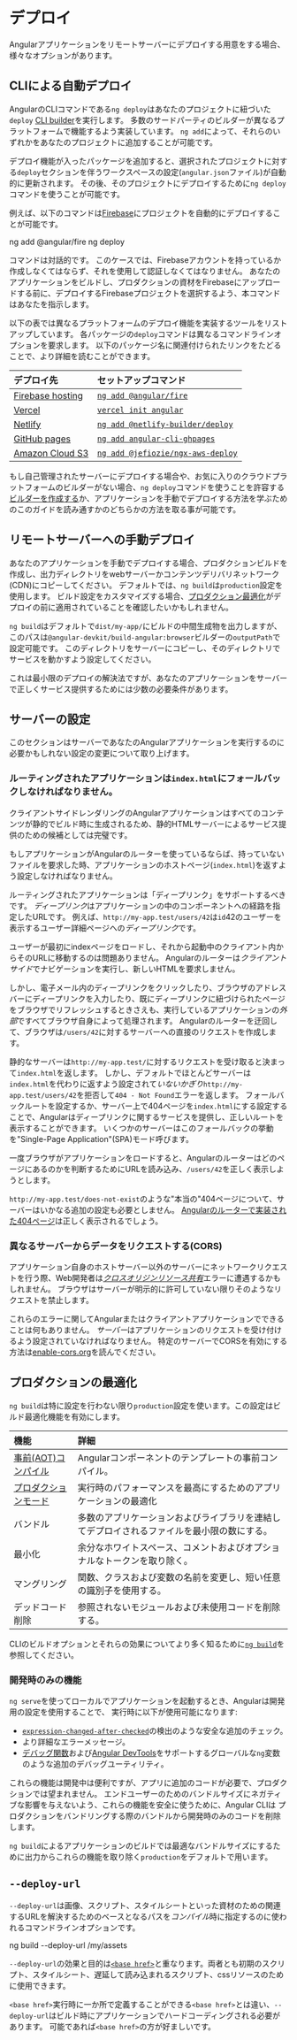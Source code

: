 # デプロイ

Angularアプリケーションをリモートサーバーにデプロイする用意をする場合、様々なオプションがあります。

## CLIによる自動デプロイ

AngularのCLIコマンドである`ng deploy`はあなたのプロジェクトに紐づいた`deploy` [CLI builder](guide/cli-builder)を実行します。
多数のサードパーティのビルダーが異なるプラットフォームで機能するよう実装しています。
`ng add`によって、それらのいずれかをあなたのプロジェクトに追加することが可能です。

デプロイ機能が入ったパッケージを追加すると、選択されたプロジェクトに対する`deploy`セクションを伴うワークスペースの設定(`angular.json`ファイル)が自動的に更新されます。
その後、そのプロジェクトにデプロイするために`ng deploy`コマンドを使うことが可能です。

例えば、以下のコマンドは[Firebase](https://firebase.google.com/)にプロジェクトを自動的にデプロイすることが可能です。

<docs-code language="shell">

ng add @angular/fire
ng deploy

</docs-code>

コマンドは対話的です。
このケースでは、Firebaseアカウントを持っているか作成しなくてはならず、それを使用して認証しなくてはなりません。
あなたのアプリケーションをビルドし、プロダクションの資材をFirebaseにアップロードする前に、デプロイするFirebaseプロジェクトを選択するよう、本コマンドはあなたを指示します。

以下の表では異なるプラットフォームのデプロイ機能を実装するツールをリストアップしています。
各パッケージの`deploy`コマンドは異なるコマンドラインオプションを要求します。
以下のパッケージ名に関連付けられたリンクをたどることで、より詳細を読むことができます。

| デプロイ先                                                        | セットアップコマンド                                                                       |
|:---                                                               |:---                                                                                  |
| [Firebase hosting](https://firebase.google.com/docs/hosting)      | [`ng add @angular/fire`](https://npmjs.org/package/@angular/fire)                           |
| [Vercel](https://vercel.com/solutions/angular)                    | [`vercel init angular`](https://github.com/vercel/vercel/tree/main/examples/angular) |
| [Netlify](https://www.netlify.com)                                | [`ng add @netlify-builder/deploy`](https://npmjs.org/package/@netlify-builder/deploy)       |
| [GitHub pages](https://pages.github.com)                          | [`ng add angular-cli-ghpages`](https://npmjs.org/package/angular-cli-ghpages)               |
| [Amazon Cloud S3](https://aws.amazon.com/s3/?nc2=h_ql_prod_st_s3) | [`ng add @jefiozie/ngx-aws-deploy`](https://www.npmjs.com/package/@jefiozie/ngx-aws-deploy) |

もし自己管理されたサーバーにデプロイする場合や、お気に入りのクラウドプラットフォームのビルダーがない場合、`ng deploy`コマンドを使うことを許容する[ビルダーを作成する](tools/cli/cli-builder)か、アプリケーションを手動でデプロイする方法を学ぶためのこのガイドを読み通すかのどちらかの方法を取る事が可能です。

## リモートサーバーへの手動デプロイ

あなたのアプリケーションを手動でデプロイする場合、プロダクションビルドを作成し、出力ディレクトリをwebサーバーかコンテンツデリバリネットワーク(CDN)にコピーしてください。
デフォルトでは、`ng build`は`production`設定を使用します。
ビルド設定をカスタマイズする場合、[プロダクション最適化](tools/cli/deployment#production-optimizations)がデプロイの前に適用されていることを確認したいかもしれません。

`ng build`はデフォルトで`dist/my-app/`にビルドの中間生成物を出力しますが、このパスは`@angular-devkit/build-angular:browser`ビルダーの`outputPath`で設定可能です。
このディレクトリをサーバーにコピーし、そのディレクトリでサービスを動かすよう設定してください。

これは最小限のデプロイの解決法ですが、あなたのアプリケーションをサーバーで正しくサービス提供するためには少数の必要条件があります。

## サーバーの設定

このセクションはサーバーであなたのAngularアプリケーションを実行するのに必要かもしれない設定の変更について取り上げます。

### ルーティングされたアプリケーションは`index.html`にフォールバックしなければなりません。

クライアントサイドレンダリングのAngularアプリケーションはすべてのコンテンツが静的でビルド時に生成されるため、静的HTMLサーバーによるサービス提供のための候補としては完璧です。

もしアプリケーションがAngularのルーターを使っているならば、持っていないファイルを要求した時、アプリケーションのホストページ(`index.html`)を返すよう設定しなければなりません。

ルーティングされたアプリケーションは「ディープリンク」をサポートするべきです。
*ディープリンク*はアプリケーションの中のコンポーネントへの経路を指定したURLです。
例えば、`http://my-app.test/users/42`は`id`42のユーザーを表示するユーザー詳細ページへの*ディープリンク*です。

ユーザーが最初にindexページをロードし、それから起動中のクライアント内からそのURLに移動するのは問題ありません。
Angularのルーターは*クライアントサイド*でナビゲーションを実行し、新しいHTMLを要求しません。

しかし、電子メール内のディープリンクをクリックしたり、ブラウザのアドレスバーにディープリンクを入力したり、既にディープリンクに紐づけられたページをブラウザでリフレッシュするときさえも、実行しているアプリケーションの*外部*ですべてブラウザ自身によって処理されます。
Angularのルーターを迂回して、ブラウザは`/users/42`に対するサーバーへの直接のリクエストを作成します。

静的なサーバーは`http://my-app.test/`に対するリクエストを受け取ると決まって`index.html`を返します。
しかし、デフォルトでほとんどサーバーは`index.html`を代わりに返すよう設定されて*いないかぎり*`http://my-app.test/users/42`を拒否して`404 - Not Found`エラーを返します。
フォールバックルートを設定するか、サーバー上で404ページを`index.html`にする設定することで、Angularはディープリンクに関するサービスを提供し、正しいルートを表示することができます。
いくつかのサーバーはこのフォールバックの挙動を"Single-Page Application"(SPA)モード呼びます。

一度ブラウザがアプリケーションをロードすると、Angularのルーターはどのページにあるのかを判断するためにURLを読み込み、`/users/42`を正しく表示しようとします。

`http://my-app.test/does-not-exist`のような"本当の"404ページについて、サーバーはいかなる追加の設定も必要としません。
[Angularのルーターで実装された404ページ](guide/routing/common-router-tasks#displaying-a-404-page)は正しく表示されるでしょう。

### 異なるサーバーからデータをリクエストする(CORS)

アプリケーション自身のホストサーバー以外のサーバーにネットワークリクエストを行う際、Web開発者は[*クロスオリジンリソース共有*](https://developer.mozilla.org/docs/Web/HTTP/CORS "クロスオリジンリソース共有")エラーに遭遇するかもしれません。
ブラウザはサーバーが明示的に許可していない限りそのようなリクエストを禁止します。

これらのエラーに関してAngularまたはクライアントアプリケーションでできることは何もありません。
*サーバー*はアプリケーションのリクエストを受け付けるよう設定されていなければなりません。
特定のサーバーでCORSを有効にする方法は[enable-cors.org](https://enable-cors.org/server.html "CORSサーバーの有効化")を読んでください。

## プロダクションの最適化

`ng build`は特に設定を行わない限り`production`設定を使います。この設定はビルド最適化機能を有効にします。

| 機能                                                                  | 詳細                                                                                          |
|:---                                                                   |:---                                                                                           |
| [事前(AOT)コンパイル](guide/aot-compiler)                             | Angularコンポーネントのテンプレートの事前コンパイル。                                         |
| [プロダクションモード](tools/cli/deployment#development-only-features)| 実行時のパフォーマンスを最高にするためのアプリケーションの最適化                              |
| バンドル                                                              | 多数のアプリケーションおよびライブラリを連結してデプロイされるファイルを最小限の数にする。    |
| 最小化                                                                | 余分なホワイトスペース、コメントおよびオプショナルなトークンを取り除く。                      |
| マングリング                                                          | 関数、クラスおよび変数の名前を変更し、短い任意の識別子を使用する。                            |
| デッドコード削除                                                      | 参照されないモジュールおよび未使用コードを削除する。                                          |

CLIのビルドオプションとそれらの効果についてより多く知るために[`ng build`](cli/build)を参照してください。

### 開発時のみの機能

`ng serve`を使ってローカルでアプリケーションを起動するとき、Angularは開発用の設定を使用することで、
実行時に以下が使用可能になります:

* [`expression-changed-after-checked`](errors/NG0100)の検出のような安全な追加のチェック。
* より詳細なエラーメッセージ。
* [デバッグ関数](api#core-global)および[Angular DevTools](tools/devtools)をサポートするグローバルな`ng`変数のような追加のデバッグユーティリティ。

これらの機能は開発中は便利ですが、アプリに追加のコードが必要で、プロダクションでは望まれません。
エンドユーザーのためのバンドルサイズにネガティブな影響を与えないよう、これらの機能を安全に使うために、Angular CLIは
プロダクションをバンドリングする際のバンドルから開発時のみのコードを削除します。

`ng build`によるアプリケーションのビルドでは最適なバンドルサイズにするために出力からこれらの機能を取り除く`production`をデフォルトで用います。

## `--deploy-url`

`--deploy-url`は画像、スクリプト、スタイルシートといった資材のための関連するURLを解決するためのベースとなるパスを*コンパイル*時に指定するのに使われるコマンドラインオプションです。

<docs-code language="shell">

ng build --deploy-url /my/assets

</docs-code>

`--deploy-url`の効果と目的は[`<base href>`](guide/routing/common-router-tasks)と重なります。両者とも初期のスクリプト、スタイルシート、遅延して読み込まれるスクリプト、cssリソースのために使用できます。

`<base href>`実行時に一か所で定義することができる`<base href>`とは違い、`--deploy-url`はビルド時にアプリケーションでハードコーディングされる必要があります。
可能であれば`<base href>`の方が好ましいです。
